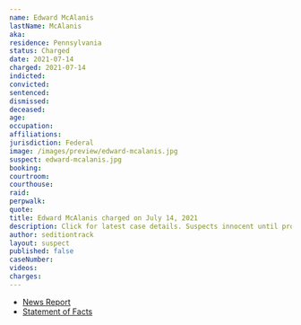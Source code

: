 ```yaml
---
name: Edward McAlanis
lastName: McAlanis
aka:
residence: Pennsylvania
status: Charged
date: 2021-07-14
charged: 2021-07-14
indicted:
convicted:
sentenced:
dismissed:
deceased:
age:
occupation:
affiliations:
jurisdiction: Federal
image: /images/preview/edward-mcalanis.jpg
suspect: edward-mcalanis.jpg
booking:
courtroom:
courthouse:
raid:
perpwalk:
quote:
title: Edward McAlanis charged on July 14, 2021
description: Click for latest case details. Suspects innocent until proven guilty.
author: seditiontrack
layout: suspect
published: false
caseNumber:
videos:
charges:
---
```


- [News Report]()
- [Statement of Facts](https://extremism.gwu.edu/sites/g/files/zaxdzs2191/f/Edward%20McAlanis%20Statement%20of%20Facts.pdf)
